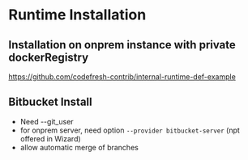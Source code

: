 
# Runtime Installation

## Installation on onprem instance with private dockerRegistry

https://github.com/codefresh-contrib/internal-runtime-def-example

## Bitbucket Install

* Need --git_user
* for onprem server, need option  `--provider bitbucket-server` (npt offered in Wizard)
* allow automatic merge of branches
